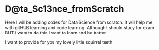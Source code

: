 # D@ta_Sc13nce_fromScratch
Here I will be adding codes for Data Science from scratch. It will help me with gitHUB learning and code learning. Although I should study for exam BUT i want to do this
I want to learn and be better



I want to provide for you my lovely little squirrel teeth 
